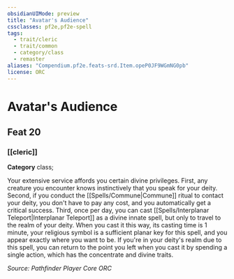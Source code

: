 ```yaml
---
obsidianUIMode: preview
title: "Avatar's Audience"
cssclasses: pf2e,pf2e-spell
tags:
  - trait/cleric
  - trait/common
  - category/class
  - remaster
aliases: "Compendium.pf2e.feats-srd.Item.opeP0JF9WGmNG0pb"
license: ORC
---
```

# Avatar's Audience
## Feat 20
### [[cleric]]

**Category** class; 




Your extensive service affords you certain divine privileges. First, any creature you encounter knows instinctively that you speak for your deity. Second, if you conduct the [[Spells/Commune|Commune]] ritual to contact your deity, you don't have to pay any cost, and you automatically get a critical success. Third, once per day, you can cast [[Spells/Interplanar Teleport|Interplanar Teleport]] as a divine innate spell, but only to travel to the realm of your deity. When you cast it this way, its casting time is 1 minute, your religious symbol is a sufficient planar key for this spell, and you appear exactly where you want to be. If you're in your deity's realm due to this spell, you can return to the point you left when you cast it by spending a single action, which has the concentrate and divine traits.

*Source: Pathfinder Player Core*
*ORC*